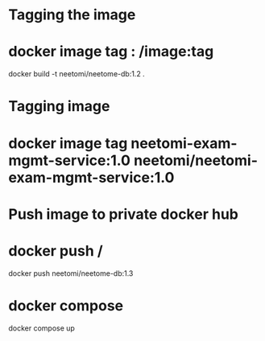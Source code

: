 # Tagging the image
# docker image tag <image>:<tag> <repository-name>/image:tag
docker build -t neetomi/neetome-db:1.2 .

# Tagging image
# docker image tag neetomi-exam-mgmt-service:1.0 neetomi/neetomi-exam-mgmt-service:1.0


# Push image to private docker hub
# docker push <repository-name>/<tag>
docker push  neetomi/neetome-db:1.3

# docker compose
docker compose up
